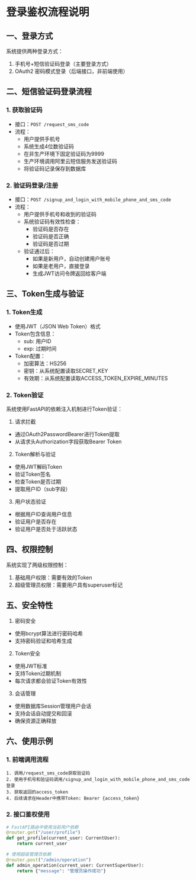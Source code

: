 # 登录鉴权流程说明

## 一、登录方式
系统提供两种登录方式：
1. 手机号+短信验证码登录（主要登录方式）
2. OAuth2 密码模式登录（后端接口，非前端使用）

## 二、短信验证码登录流程






### 1. 获取验证码
- 接口：`POST /request_sms_code`
- 流程：
  - 用户提供手机号
  - 系统生成4位数验证码
  - 在非生产环境下固定验证码为9999
  - 生产环境调用阿里云短信服务发送验证码
  - 将验证码记录保存到数据库

### 2. 验证码登录/注册
- 接口：`POST /signup_and_login_with_mobile_phone_and_sms_code`
- 流程：
  - 用户提供手机号和收到的验证码
  - 系统验证码有效性检查：
    - 验证码是否存在
    - 验证码是否正确
    - 验证码是否过期
  - 验证通过后：
    - 如果是新用户，自动创建用户账号
    - 如果是老用户，直接登录
    - 生成JWT访问令牌返回给客户端

## 三、Token生成与验证

### 1. Token生成
- 使用JWT（JSON Web Token）格式
- Token包含信息：
  - sub: 用户ID
  - exp: 过期时间
- Token配置：
  - 加密算法：HS256
  - 密钥：从系统配置读取SECRET_KEY
  - 有效期：从系统配置读取ACCESS_TOKEN_EXPIRE_MINUTES

### 2. Token验证
系统使用FastAPI的依赖注入机制进行Token验证：

1. 请求拦截
- 通过OAuth2PasswordBearer进行Token提取
- 从请求头Authorization字段获取Bearer Token

2. Token解析与验证
- 使用JWT解码Token
- 验证Token签名
- 检查Token是否过期
- 提取用户ID（sub字段）

3. 用户状态验证
- 根据用户ID查询用户信息
- 验证用户是否存在
- 验证用户是否处于活跃状态

## 四、权限控制

系统实现了两级权限控制：
1. 基础用户权限：需要有效的Token
2. 超级管理员权限：需要用户具有superuser标记

## 五、安全特性

1. 密码安全
- 使用bcrypt算法进行密码哈希
- 支持密码验证和哈希生成

2. Token安全
- 使用JWT标准
- 支持Token过期机制
- 每次请求都会验证Token有效性

3. 会话管理
- 使用数据库Session管理用户会话
- 支持会话自动提交和回滚
- 确保资源正确释放

## 六、使用示例

### 1. 前端调用流程
```
1. 调用/request_sms_code获取验证码
2. 使用手机号和验证码调用/signup_and_login_with_mobile_phone_and_sms_code登录
3. 获取返回的access_token
4. 后续请求在Header中携带Token: Bearer {access_token}
```

### 2. 接口鉴权使用
```python
# FastAPI路由中使用当前用户依赖
@router.get("/user/profile")
def get_profile(current_user: CurrentUser):
    return current_user

# 使用超级管理员依赖
@router.post("/admin/operation")
def admin_operation(current_user: CurrentSuperUser):
    return {"message": "管理员操作成功"}
``` 
